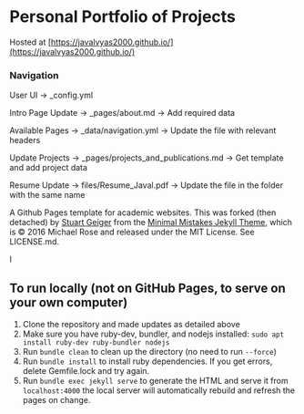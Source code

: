 # Personal Portfolio of Projects
Hosted at [https://javalvyas2000.github.io/](https://javalvyas2000.github.io/)
### Navigation
User UI -> _config.yml

Intro Page Update -> _pages/about.md -> Add required data

Available Pages -> _data/navigation.yml -> Update the file with relevant headers

Update Projects -> _pages/projects_and_publications.md -> Get template and add project data

Resume Update -> files/Resume_Javal.pdf -> Update the file in the folder with the same name


A Github Pages template for academic websites. This was forked (then detached) by [Stuart Geiger](https://github.com/staeiou) from the [Minimal Mistakes Jekyll Theme](https://mmistakes.github.io/minimal-mistakes/), which is © 2016 Michael Rose and released under the MIT License. See LICENSE.md.

I
## To run locally (not on GitHub Pages, to serve on your own computer)

1. Clone the repository and made updates as detailed above
1. Make sure you have ruby-dev, bundler, and nodejs installed: `sudo apt install ruby-dev ruby-bundler nodejs`
1. Run `bundle clean` to clean up the directory (no need to run `--force`)
1. Run `bundle install` to install ruby dependencies. If you get errors, delete Gemfile.lock and try again.
1. Run `bundle exec jekyll serve` to generate the HTML and serve it from `localhost:4000` the local server will automatically rebuild and refresh the pages on change.

